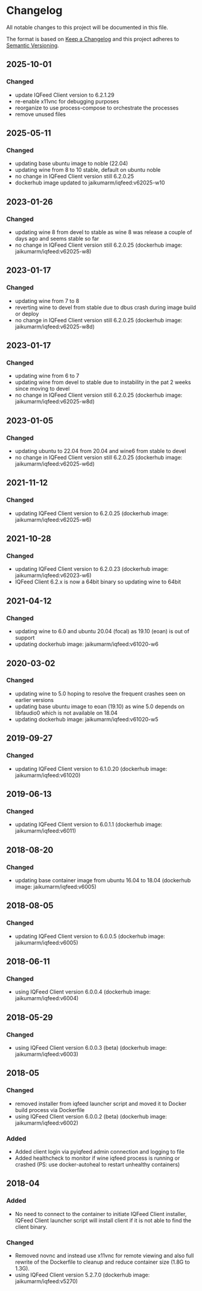 # Changelog
All notable changes to this project will be documented in this file.

The format is based on [Keep a Changelog](http://keepachangelog.com/en/1.0.0/)
and this project adheres to [Semantic Versioning](http://semver.org/spec/v2.0.0.html).

## 2025-10-01
### Changed
- update IQFeed Client version to 6.2.1.29 
- re-enable x11vnc for debugging purposes
- reorganize to use process-compose to orchestrate the processes
- remove unused files

## 2025-05-11
### Changed
- updating base ubuntu image to noble (22.04)
- updating wine from 8 to 10 stable, default on ubuntu noble
- no change in IQFeed Client version still 6.2.0.25 
- dockerhub image updated to jaikumarm/iqfeed:v62025-w10

## 2023-01-26
### Changed
- updating wine 8 from devel to stable as wine 8 was release a couple of days ago and seems stable so far
- no change in IQFeed Client version still 6.2.0.25 (dockerhub image: jaikumarm/iqfeed:v62025-w8)

## 2023-01-17
### Changed
- updating wine from 7 to 8
- reverting wine to devel from stable due to dbus crash during image build or deploy
- no change in IQFeed Client version still 6.2.0.25 (dockerhub image: jaikumarm/iqfeed:v62025-w8d)

## 2023-01-17
### Changed
- updating wine from 6 to 7
- updating wine from devel to stable due to instability in the pat 2 weeks since moving to devel
- no change in IQFeed Client version still 6.2.0.25 (dockerhub image: jaikumarm/iqfeed:v62025-w8d)

## 2023-01-05
### Changed
- updating ubuntu to 22.04 from 20.04 and wine6 from stable to devel
- no change in IQFeed Client version still 6.2.0.25 (dockerhub image: jaikumarm/iqfeed:v62025-w6d)

## 2021-11-12
### Changed
- updating IQFeed Client version to 6.2.0.25 (dockerhub image: jaikumarm/iqfeed:v62025-w6)

## 2021-10-28
### Changed
- updating IQFeed Client version to 6.2.0.23 (dockerhub image: jaikumarm/iqfeed:v62023-w6)
- IQFeed Client 6.2.x is now a 64bit binary so updating wine to 64bit

## 2021-04-12
### Changed
- updating wine to 6.0 and ubuntu 20.04 (focal) as 19.10 (eoan) is out of support
- updating dockerhub image: jaikumarm/iqfeed:v61020-w6

## 2020-03-02
### Changed
- updating wine to 5.0 hoping to resolve the frequent crashes seen on earlier versions
- updating base ubuntu image to eoan (19.10) as wine 5.0 depends on libfaudio0 which is not available on 18.04
- updating dockerhub image: jaikumarm/iqfeed:v61020-w5

## 2019-09-27
### Changed
- updating IQFeed Client version to 6.1.0.20 (dockerhub image: jaikumarm/iqfeed:v61020)

## 2019-06-13
### Changed
- updating IQFeed Client version to 6.0.1.1 (dockerhub image: jaikumarm/iqfeed:v6011)

## 2018-08-20
### Changed
- updating base container image from ubuntu 16.04 to 18.04 (dockerhub image: jaikumarm/iqfeed:v6005)

## 2018-08-05
### Changed
- updating IQFeed Client version to 6.0.0.5 (dockerhub image: jaikumarm/iqfeed:v6005)

## 2018-06-11
### Changed
- using IQFeed Client version 6.0.0.4 (dockerhub image: jaikumarm/iqfeed:v6004)

## 2018-05-29
### Changed
- using IQFeed Client version 6.0.0.3 (beta) (dockerhub image: jaikumarm/iqfeed:v6003)

## 2018-05
### Changed
- removed installer from iqfeed launcher script and moved it to Docker build process via Dockerfile
- using IQFeed Client version 6.0.0.2 (beta) (dockerhub image: jaikumarm/iqfeed:v6002)

### Added
- Added client login via pyiqfeed admin connection and logging to file
- Added healthcheck to monitor if wine iqfeed process is running or crashed (PS: use docker-autoheal to restart unhealthy containers)

## 2018-04
### Added
- No need to connect to the container to initiate IQFeed Client installer, IQFeed Client launcher script will install client if it is not able to find the client binary.

### Changed
- Removed novnc and instead use x11vnc for remote viewing and also full rewrite of the Dockerfile to cleanup and reduce container size (1.8G to 1.3G).
- using IQFeed Client version 5.2.7.0 (dockerhub image: jaikumarm/iqfeed:v5270)
